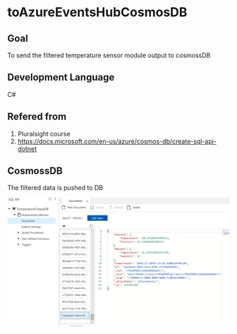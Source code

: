 # toAzureEventsHubCosmosDB
## Goal
To send the filtered temperature sensor module output to cosmossDB 
## Development Language 
 C#
## Refered from 
1. Pluralsight course
2. https://docs.microsoft.com/en-us/azure/cosmos-db/create-sql-api-dotnet 

## CosmossDB

The filtered data is pushed to DB

![COSMOSSDB DOCS](CosmosDBOutput.PNG)
